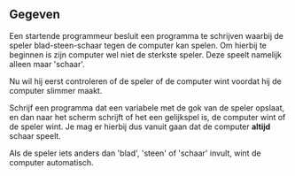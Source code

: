 ## Gegeven

Een startende programmeur besluit een programma te schrijven waarbij de speler blad-steen-schaar tegen de computer kan spelen. Om hierbij te beginnen is zijn computer wel niet de sterkste speler. Deze speelt namelijk alleen maar 'schaar'.

Nu wil hij eerst controleren of de speler of de computer wint voordat hij de computer slimmer maakt.

Schrijf een programma dat een variabele met de gok van de speler opslaat, en dan naar het scherm schrijft of het een gelijkspel is, de computer wint of de speler wint. Je mag er hierbij dus vanuit gaan dat de computer **altijd** schaar speelt.

Als de speler iets anders dan 'blad', 'steen' of 'schaar' invult, wint de computer automatisch.
